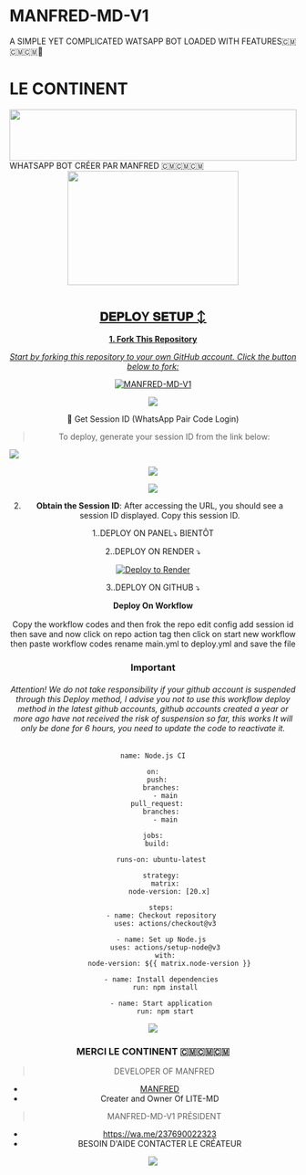 # MANFRED-MD-V1
A SIMPLE YET COMPLICATED WATSAPP BOT LOADED WITH FEATURES🇨🇲🇨🇲🇨🇲🚩
# LE CONTINENT

<img src="https://files.catbox.moe/wcbtq6.jpg" height="90" width="100%">
WHATSAPP BOT CRÉER PAR MANFRED 🇨🇲🇨🇲🇨🇲
<div class = "repo" align = "center">
 
<a href = "#">
<img src = "https://files.catbox.moe/xbz2lq.jpg"  width="300" height="200">
</img>
 <p align="center">
  <a href="#"><img src="http://readme-typing-svg.herokuapp.com?color=ff00ab&center=true&vCenter=true&multiline=false&lines=MANFRED-MD-V1" alt="">
   
## 𝐃𝐄𝐏𝐋𝐎Y 𝐒𝐄𝐓𝐔𝐏 ↕️

**1. Fork This Repository**

*_Start by forking this repository to your own GitHub account. Click the button below to fork:_*

  <a href="https://github.com/Ebenye-1/MANFRED-MD-V1/fork"><img title="MANFRED-MD-V1" src="https://img.shields.io/badge/FORK-LITE-MDh?color=darkblue&style=for-the-badge&logo=stackshare"></a>

<a><img src='https://files.catbox.moe/dcofo9.jpg'/>

🔑 Get Session ID (WhatsApp Pair Code Login)

> To deploy, generate your session ID from the link below:
<p align="left">
  <a href="https://wa.me/237690022323/?">
    <img src="https://files.catbox.moe/wcbtq6.jpg"/>
  </a>
</p>
<a><img src='https://files.catbox.moe/xbz2lq.jpg'/>


<a><img src='https://files.catbox.moe/dcofo9.jpg'/>

2. **Obtain the Session ID**: After accessing the URL, you should see a session ID displayed. Copy this session ID.


   
  1..DEPLOY ON PANEL⤵️
    BIENTÔT

   
  2..DEPLOY ON RENDER ⤵️

[![Deploy to Render](https://render.com/images/deploy-to-render-button.svg)](https://render.com/deploy?repo=https://github.com/Ebenye-1/MANFRED-MD-V1.git)


   3..DEPLOY ON GITHUB ⤵️


</details>

<b><strong><summary align="center" style="color: Yello;">Deploy On Workflow</summary></strong></b>
<p style="text-align: center; font-size: 1.2em;">
 
<h8>Copy the workflow codes and then frok the repo edit config add session id then save and now click on repo action tag then click on start new workflow then paste workflow codes rename main.yml to deploy.yml and save the file</h8>
<h3 align-"center"> Important</h3>
<h6 align-"center">Attention! We do not take responsibility if your github account is suspended through this Deploy method, I advise you not to use this workflow deploy method in the latest github accounts, github accounts created a year or more ago have not received the risk of suspension so far, this works It will only be done for 6 hours, you need to update the code to reactivate it.</h6>

```
name: Node.js CI

on:
  push:
    branches:
      - main
  pull_request:
    branches:
      - main

jobs:
  build:

    runs-on: ubuntu-latest

    strategy:
      matrix:
        node-version: [20.x]

    steps:
    - name: Checkout repository
      uses: actions/checkout@v3

    - name: Set up Node.js
      uses: actions/setup-node@v3
      with:
        node-version: ${{ matrix.node-version }}

    - name: Install dependencies
      run: npm install

    - name: Start application
      run: npm start
```
<a><img src='https://files.catbox.moe/xbz2lq.jpg'/>

### MERCI LE CONTINENT 🇨🇲🇨🇲🇨🇲

> DEVELOPER OF MANFRED
- [MANFRED](https://github.com/Ebenye-1/MANFRED-MD-V1)
- Creater and Owner Of LITE-MD

> MANFRED-MD-V1 PRÉSIDENT
- https://wa.me/237690022323
- BESOIN D'AIDE CONTACTER LE CRÉATEUR

<a href="https://wa.me/237690022323/?">

<a><img src='https://files.catbox.moe/xbz2lq.jpg' />
